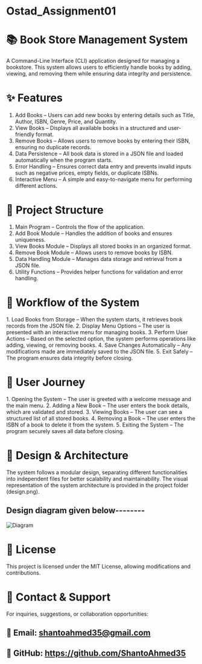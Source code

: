 # Ostad_Assignment01

# 📚 Book Store Management System
A Command-Line Interface (CLI) application designed for managing a bookstore. This system allows users to efficiently handle books by adding, viewing, and removing them while ensuring data integrity and persistence.

# ✨ Features
1. Add Books – Users can add new books by entering details such as Title, Author, ISBN, Genre, Price, and Quantity.
2. View Books – Displays all available books in a structured and user-friendly format.
3. Remove Books – Allows users to remove books by entering their ISBN, ensuring no duplicate records.
4. Data Persistence – All book data is stored in a JSON file and loaded automatically when the program starts.
5. Error Handling – Ensures correct data entry and prevents invalid inputs such as negative prices, empty fields, or duplicate ISBNs.
6. Interactive Menu – A simple and easy-to-navigate menu for performing different actions.


# 📂 Project Structure
1. Main Program – Controls the flow of the application.
2. Add Book Module – Handles the addition of books and ensures uniqueness.
3. View Books Module – Displays all stored books in an organized format.
4. Remove Book Module – Allows users to remove books by ISBN.
5. Data Handling Module – Manages data storage and retrieval from a JSON file.
6. Utility Functions – Provides helper functions for validation and error handling.


# 🔄 Workflow of the System
1️. Load Books from Storage – When the system starts, it retrieves book records from the JSON file.
2️. Display Menu Options – The user is presented with an interactive menu for managing books.
3️. Perform User Actions – Based on the selected option, the system performs operations like adding, viewing, or removing books.
4️. Save Changes Automatically – Any modifications made are immediately saved to the JSON file.
5️. Exit Safely – The program ensures data integrity before closing.



# 📌 User Journey
1️. Opening the System – The user is greeted with a welcome message and the main menu.
2️. Adding a New Book – The user enters the book details, which are validated and stored.
3️. Viewing Books – The user can see a structured list of all stored books.
4️. Removing a Book – The user enters the ISBN of a book to delete it from the system.
5️. Exiting the System – The program securely saves all data before closing.



# 🎨 Design & Architecture
The system follows a modular design, separating different functionalities into independent files for better scalability and maintainability.
The visual representation of the system architecture is provided in the project folder (design.png).
## Design diagram given below--------
![Diagram](https://github.com/user-attachments/assets/35f95242-d145-4f50-a80a-07435162ddb6) 


# 📜 License
This project is licensed under the MIT License, allowing modifications and contributions.


# 🔗 Contact & Support
For inquiries, suggestions, or collaboration opportunities:
## 📧 Email: shantoahmed35@gmail.com
## 🔗 GitHub: https://github.com/ShantoAhmed35

